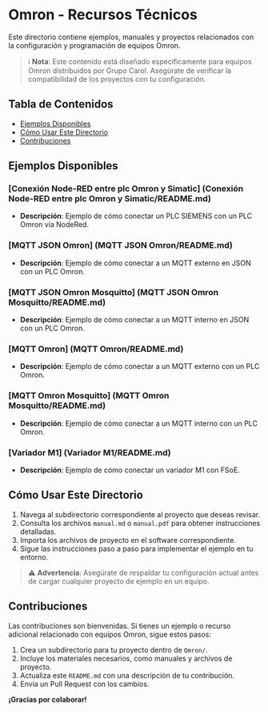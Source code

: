 # Omron - Recursos Técnicos

Este directorio contiene ejemplos, manuales y proyectos relacionados con la configuración y programación de equipos Omron.

> ℹ️ **Nota**: Este contenido está diseñado específicamente para equipos Omron distribuidos por Grupo Carol. Asegúrate de verificar la compatibilidad de los proyectos con tu configuración.

## Tabla de Contenidos
- [Ejemplos Disponibles](#ejemplos-disponibles)
- [Cómo Usar Este Directorio](#cómo-usar-este-directorio)
- [Contribuciones](#contribuciones)

## Ejemplos Disponibles

### [Conexión Node-RED entre plc Omron y Simatic] (Conexión Node-RED entre plc Omron y Simatic/README.md)
- **Descripción**: Ejemplo de cómo conectar un PLC SIEMENS con un PLC Omron vía NodeRed.

### [MQTT JSON Omron] (MQTT JSON Omron/README.md)
- **Descripción**: Ejemplo de cómo conectar a un MQTT externo en JSON con un PLC Omron.

### [MQTT JSON Omron Mosquitto] (MQTT JSON Omron Mosquitto/README.md)
- **Descripción**: Ejemplo de cómo conectar a un MQTT interno en JSON con un PLC Omron.

### [MQTT Omron] (MQTT Omron/README.md)
- **Descripción**: Ejemplo de cómo conectar a un MQTT externo con un PLC Omron.

### [MQTT Omron Mosquitto] (MQTT Omron Mosquitto/README.md)
- **Descripción**: Ejemplo de cómo conectar a un MQTT interno con un PLC Omron.

### [Variador M1] (Variador M1/README.md)
- **Descripción**: Ejemplo de cómo conectar un variador M1 con FSoE.

## Cómo Usar Este Directorio
1. Navega al subdirectorio correspondiente al proyecto que deseas revisar.
2. Consulta los archivos `manual.md` o `manual.pdf` para obtener instrucciones detalladas.
3. Importa los archivos de proyecto en el software correspondiente.
4. Sigue las instrucciones paso a paso para implementar el ejemplo en tu entorno.

> ⚠️ **Advertencia**: Asegúrate de respaldar tu configuración actual antes de cargar cualquier proyecto de ejemplo en un equipo.

## Contribuciones
Las contribuciones son bienvenidas. Si tienes un ejemplo o recurso adicional relacionado con equipos Omron, sigue estos pasos:
1. Crea un subdirectorio para tu proyecto dentro de `Omron/`.
2. Incluye los materiales necesarios, como manuales y archivos de proyecto.
3. Actualiza este `README.md` con una descripción de tu contribución.
4. Envía un Pull Request con los cambios.

**¡Gracias por colaborar!**